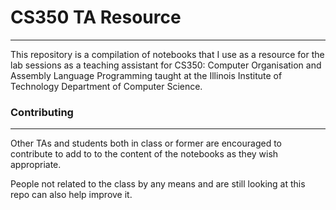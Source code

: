 # CS350 TA Resource 
---

This repository is a compilation of notebooks that I use as a resource for the lab sessions as a teaching assistant for CS350: Computer Organisation and Assembly Language Programming taught at the Illinois Institute of Technology Department of Computer Science.


### Contributing ###  
---
Other TAs and students both in class or former are encouraged to contribute to add to to the content of the notebooks as they wish appropriate.

People not related to the class by any means and are still looking at this repo can also help improve it.




